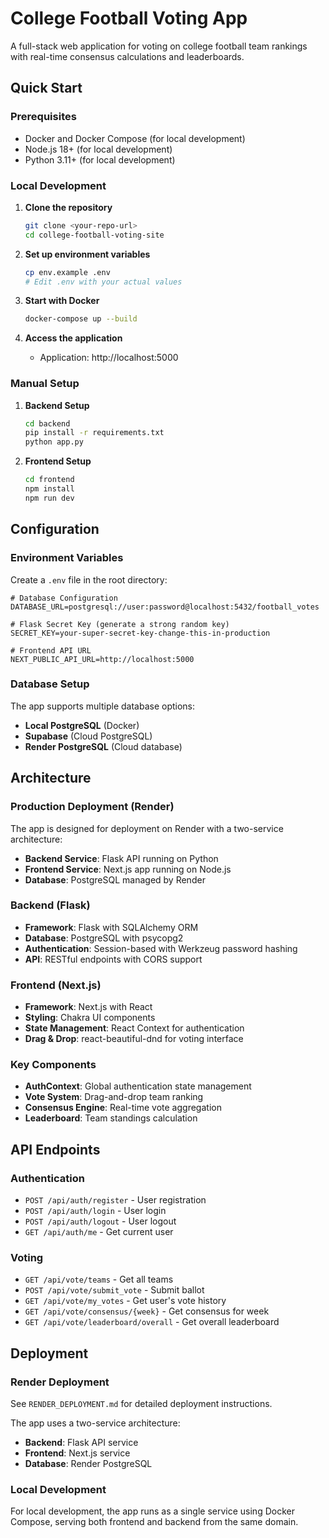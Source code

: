 # College Football Voting App

A full-stack web application for voting on college football team rankings with real-time consensus calculations and leaderboards.

## Quick Start

### Prerequisites

- Docker and Docker Compose (for local development)
- Node.js 18+ (for local development)
- Python 3.11+ (for local development)

### Local Development

1. **Clone the repository**
   ```bash
   git clone <your-repo-url>
   cd college-football-voting-site
   ```

2. **Set up environment variables**
   ```bash
   cp env.example .env
   # Edit .env with your actual values
   ```

3. **Start with Docker**
   ```bash
   docker-compose up --build
   ```

4. **Access the application**
   - Application: http://localhost:5000

### Manual Setup

1. **Backend Setup**
   ```bash
   cd backend
   pip install -r requirements.txt
   python app.py
   ```

2. **Frontend Setup**
   ```bash
   cd frontend
   npm install
   npm run dev
   ```

## Configuration

### Environment Variables

Create a `.env` file in the root directory:

```env
# Database Configuration
DATABASE_URL=postgresql://user:password@localhost:5432/football_votes

# Flask Secret Key (generate a strong random key)
SECRET_KEY=your-super-secret-key-change-this-in-production

# Frontend API URL
NEXT_PUBLIC_API_URL=http://localhost:5000
```

### Database Setup

The app supports multiple database options:

- **Local PostgreSQL** (Docker)
- **Supabase** (Cloud PostgreSQL)
- **Render PostgreSQL** (Cloud database)

## Architecture

### Production Deployment (Render)

The app is designed for deployment on Render with a two-service architecture:

- **Backend Service**: Flask API running on Python
- **Frontend Service**: Next.js app running on Node.js
- **Database**: PostgreSQL managed by Render

### Backend (Flask)
- **Framework**: Flask with SQLAlchemy ORM
- **Database**: PostgreSQL with psycopg2
- **Authentication**: Session-based with Werkzeug password hashing
- **API**: RESTful endpoints with CORS support

### Frontend (Next.js)
- **Framework**: Next.js with React
- **Styling**: Chakra UI components
- **State Management**: React Context for authentication
- **Drag & Drop**: react-beautiful-dnd for voting interface

### Key Components
- **AuthContext**: Global authentication state management
- **Vote System**: Drag-and-drop team ranking
- **Consensus Engine**: Real-time vote aggregation
- **Leaderboard**: Team standings calculation

## API Endpoints

### Authentication
- `POST /api/auth/register` - User registration
- `POST /api/auth/login` - User login
- `POST /api/auth/logout` - User logout
- `GET /api/auth/me` - Get current user

### Voting
- `GET /api/vote/teams` - Get all teams
- `POST /api/vote/submit_vote` - Submit ballot
- `GET /api/vote/my_votes` - Get user's vote history
- `GET /api/vote/consensus/{week}` - Get consensus for week
- `GET /api/vote/leaderboard/overall` - Get overall leaderboard

## Deployment

### Render Deployment

See `RENDER_DEPLOYMENT.md` for detailed deployment instructions.

The app uses a two-service architecture:
- **Backend**: Flask API service
- **Frontend**: Next.js service
- **Database**: Render PostgreSQL

### Local Development

For local development, the app runs as a single service using Docker Compose, serving both frontend and backend from the same domain.

